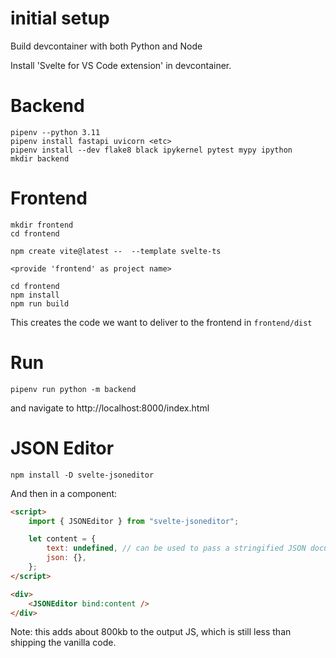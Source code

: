# initial setup

Build devcontainer with both Python and Node

Install 'Svelte for VS Code extension' in devcontainer.

# Backend 

```
pipenv --python 3.11 
pipenv install fastapi uvicorn <etc>
pipenv install --dev flake8 black ipykernel pytest mypy ipython
mkdir backend 

```

# Frontend
```
mkdir frontend
cd frontend 

npm create vite@latest --  --template svelte-ts

<provide 'frontend' as project name>

cd frontend 
npm install
npm run build
```

This creates the code we want to deliver to the frontend in `frontend/dist`

# Run 

```
pipenv run python -m backend 

```

and navigate to http://localhost:8000/index.html

# JSON Editor 
```
npm install -D svelte-jsoneditor 
```
And then in a component:

```html
<script>
    import { JSONEditor } from "svelte-jsoneditor";

    let content = {
        text: undefined, // can be used to pass a stringified JSON document instead
        json: {},
    };
</script>

<div>
    <JSONEditor bind:content />
</div>

```

Note: this adds about 800kb to the output JS, which is still less than 
shipping the vanilla code.

 